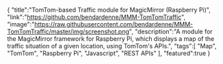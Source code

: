 {
    "title":"TomTom-based Traffic module for MagicMirror (Raspberry Pi)",
    "link":"https://github.com/bendardenne/MMM-TomTomTraffic",
    "image":"https://raw.githubusercontent.com/bendardenne/MMM-TomTomTraffic/master/img/screenshot.png",
    "description":"A module for the MagicMirror framework for Raspberry Pi, which displays a map of the traffic situation of a given location, using TomTom's APIs.",
    "tags":[
          "Map",
          "TomTom",
          "Raspberry Pi",
          "Javascript",
          "REST APIs"
        ],
    "featured":true
}
